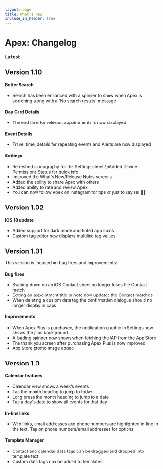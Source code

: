 ```yaml
---
layout: page
title: What's New
include_in_header: true
---
```

# Apex: Changelog

### `Latest`

## **Version 1.10**

#### Better Search
- Search has been enhanced with a spinner to show when Apex is searching along with a 'No search results' message

#### Day Card Details
- The end time for relevant appointments is now displayed

#### Event Details
- Travel time, details for repeating events and Alerts are now displayed

#### Settings
- Refreshed iconography for the Settings sheet.\nAdded Device Permissions Status for quick info
- Improved the What's New/Release Notes screens
- Added the ability to share Apex with others
- Added ability to rate and review Apex
- You can now follow Apex on Instagram for tips or just to say Hi! 👋🏼

## **Version 1.02**

#### iOS 18 update
- Added support for dark mode and tinted app icons
- Custom tag editor now displays multiline tag values

## **Version 1.01**

This version is focused on bug fixes and improvements:

#### Bug fixes
- Swiping down on an iOS Contact sheet no longer loses the Contact match
- Editing an appointment title or note now updates the Contact matches
- When deleting a custom data tag the confirmation dialogue should no longer display in caps

#### Improvements
- When Apex Plus is purchased, the notification graphic in Settings now shows the plus background
- A loading spinner now shows when fetching the IAP from the App Store
- The thank you screen after purchasing Apex Plus is now improved
- App Store promo image added

## **Version 1.0**

#### Calendar features
- Calendar view shows a week's events
- Tap the month heading to jump to today
- Long press the month heading to jump to a date
- Tap a day's date to show all events for that day

#### In-line links
- Web links, email addresses and phone numbers are highlighted in-line in the text. Tap on phone numbers/email addresses for options

#### Template Manager
- Contact and calendar data tags can be dragged and dropped into template text
- Custom data tags can be added to templates
